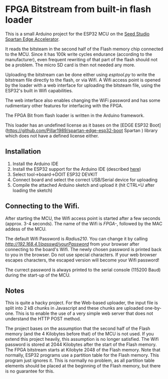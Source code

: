 # FPGA Bitstream from built-in flash loader

This is a small Arduino project for the ESP32 MCU on the [Seed Studio Spartan Edge Accelerator](https://wiki.seeedstudio.com/Spartan-Edge-Accelerator-Board/).

It reads the bitsteam in the second half of the Flash memory chip connected to the MCU. Since it has 100k write cycles endurance (according to the manufacturer), even frequent rewriting of that part of the flash should not be a problem. The micro SD card is then not needed any more.

Uploading the bitstream can be done either using *esptool.py* to write the bitstream file directly to the flash, or via Wifi. A Wifi access point is opened by the loader with a web interface for uploading the bitsteam file, using the ESP32's built in Wifi capabilities.

The web interface also enables changing the WiFi password and has some rudimentary other features for interfacing with the FPGA.

The FPGA Bit from flash loader is written in the Arduino framework.

This loader has an undefined license as it bases on the [EDGE ESP32 Boot](https://github.com/Pillar1989/spartan-edge-esp32-boot Spartan ) library which does not have a defined license either.

## Installation

1. Install the Arduino IDE
2. Install the ESP32 support for the Arduino IDE (described [here](https://wiki.seeedstudio.com/Spartan-Edge-Accelerator-Board/))
3. Select tool->board->DOIT ESP32 DEVKIT
4. Connect board and select the correct USB/Serial device for uploading
5. Compile the attached Arduino sketch and upload it (hit CTRL+U after loading the sketch)


## Connecting to the Wifi.

After starting the MCU, the Wifi access point is started after a few seconds (approx. 3-4 seconds). The name of the Wifi is *FPGA-*, followed by the MAC addess of the MCU. 

The default Wifi Password is *Radius210*. You can change it by calling *http://192.168.4.1/passwd/yourPassword* from your browser after connecting to the board's Wifi. The newly chosen password is printed back to you in the browser. Do not use special characters. If your web browser escapes characters, the escaped version will become your Wifi password!

The currect password is always printed to the serial console (115200 Baud) during the start-up of the MCU.

## Notes

This is quite a hacky project. For the Web-based uploader, the input file is split into 2 kB chunks in Javascript and these chunks are uploaded one-by-one. This is to enable the use of a very simple web server that does not understand the HTTP POST method. 

The project bases on the assumption that the second half of the Flash memory (and the 4 Kilobytes before that) of the MCU is not used. If you extend this project heavily, this assumption is no longer satisfied. The Wifi password is stored at 2044 Kilobytes after the start of the Flash memory. The FPGA bitstream starts at Kilobyte 2048 of the Flash memory. Note that normally, ESP32 programs use a partition table for the Flash memory. This program just ignores it. This is normally no problem, as all partition table elements should be placed at the beginning of the Flash memory, but there is no guarantee for this. 

